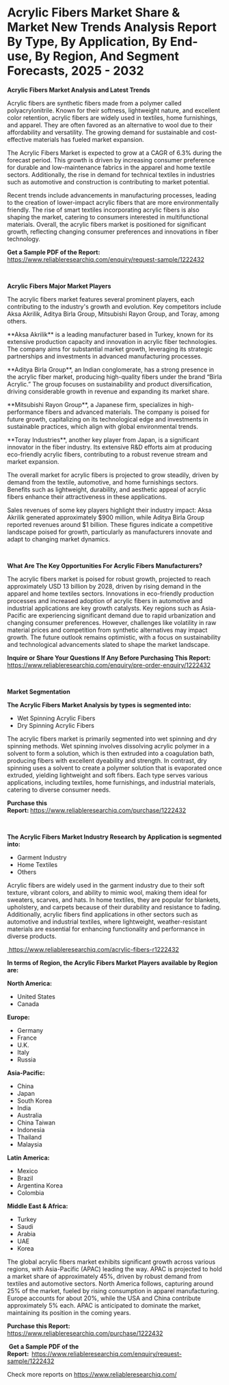 <p><h1>Acrylic Fibers Market Share & Market New Trends Analysis Report By Type, By Application, By End-use, By Region, And Segment Forecasts, 2025 - 2032</h1></p><p><strong>Acrylic Fibers Market Analysis and Latest Trends</strong></p>
<p><p>Acrylic fibers are synthetic fibers made from a polymer called polyacrylonitrile. Known for their softness, lightweight nature, and excellent color retention, acrylic fibers are widely used in textiles, home furnishings, and apparel. They are often favored as an alternative to wool due to their affordability and versatility. The growing demand for sustainable and cost-effective materials has fueled market expansion.</p><p>The Acrylic Fibers Market is expected to grow at a CAGR of 6.3% during the forecast period. This growth is driven by increasing consumer preference for durable and low-maintenance fabrics in the apparel and home textile sectors. Additionally, the rise in demand for technical textiles in industries such as automotive and construction is contributing to market potential.</p><p>Recent trends include advancements in manufacturing processes, leading to the creation of lower-impact acrylic fibers that are more environmentally friendly. The rise of smart textiles incorporating acrylic fibers is also shaping the market, catering to consumers interested in multifunctional materials. Overall, the acrylic fibers market is positioned for significant growth, reflecting changing consumer preferences and innovations in fiber technology.</p></p>
<p><strong>Get a Sample PDF of the Report:&nbsp;</strong> <a href="https://www.reliableresearchiq.com/enquiry/request-sample/1222432?utm_campaign=1144&utm_medium=2&utm_source=Github&utm_content=ia&utm_term=31012025&utm_id=acrylic-fibers">https://www.reliableresearchiq.com/enquiry/request-sample/1222432</a></p>
<p>&nbsp;</p>
<p><strong>Acrylic Fibers Major Market Players</strong></p>
<p><p>The acrylic fibers market features several prominent players, each contributing to the industry's growth and evolution. Key competitors include Aksa Akrilik, Aditya Birla Group, Mitsubishi Rayon Group, and Toray, among others.</p><p>**Aksa Akrilik** is a leading manufacturer based in Turkey, known for its extensive production capacity and innovation in acrylic fiber technologies. The company aims for substantial market growth, leveraging its strategic partnerships and investments in advanced manufacturing processes. </p><p>**Aditya Birla Group**, an Indian conglomerate, has a strong presence in the acrylic fiber market, producing high-quality fibers under the brand “Birla Acrylic.” The group focuses on sustainability and product diversification, driving considerable growth in revenue and expanding its market share.</p><p>**Mitsubishi Rayon Group**, a Japanese firm, specializes in high-performance fibers and advanced materials. The company is poised for future growth, capitalizing on its technological edge and investments in sustainable practices, which align with global environmental trends.</p><p>**Toray Industries**, another key player from Japan, is a significant innovator in the fiber industry. Its extensive R&D efforts aim at producing eco-friendly acrylic fibers, contributing to a robust revenue stream and market expansion.</p><p>The overall market for acrylic fibers is projected to grow steadily, driven by demand from the textile, automotive, and home furnishings sectors. Benefits such as lightweight, durability, and aesthetic appeal of acrylic fibers enhance their attractiveness in these applications.</p><p>Sales revenues of some key players highlight their industry impact: Aksa Akrilik generated approximately $900 million, while Aditya Birla Group reported revenues around $1 billion. These figures indicate a competitive landscape poised for growth, particularly as manufacturers innovate and adapt to changing market dynamics.</p></p>
<p>&nbsp;</p>
<p><strong>What Are The Key Opportunities For Acrylic Fibers Manufacturers?</strong></p>
<p><p>The acrylic fibers market is poised for robust growth, projected to reach approximately USD 13 billion by 2028, driven by rising demand in the apparel and home textiles sectors. Innovations in eco-friendly production processes and increased adoption of acrylic fibers in automotive and industrial applications are key growth catalysts. Key regions such as Asia-Pacific are experiencing significant demand due to rapid urbanization and changing consumer preferences. However, challenges like volatility in raw material prices and competition from synthetic alternatives may impact growth. The future outlook remains optimistic, with a focus on sustainability and technological advancements slated to shape the market landscape.</p></p>
<p><strong>Inquire or Share Your Questions If Any Before Purchasing This Report:</strong> <a href="https://www.reliableresearchiq.com/enquiry/pre-order-enquiry/1222432?utm_campaign=1144&utm_medium=2&utm_source=Github&utm_content=ia&utm_term=31012025&utm_id=acrylic-fibers">https://www.reliableresearchiq.com/enquiry/pre-order-enquiry/1222432</a></p>
<p>&nbsp;</p>
<p><strong>Market Segmentation</strong></p>
<p><strong>The Acrylic Fibers Market Analysis by types is segmented into:</strong></p>
<p><ul><li>Wet Spinning Acrylic Fibers</li><li>Dry Spinning Acrylic Fibers</li></ul></p>
<p><p>The acrylic fibers market is primarily segmented into wet spinning and dry spinning methods. Wet spinning involves dissolving acrylic polymer in a solvent to form a solution, which is then extruded into a coagulation bath, producing fibers with excellent dyeability and strength. In contrast, dry spinning uses a solvent to create a polymer solution that is evaporated once extruded, yielding lightweight and soft fibers. Each type serves various applications, including textiles, home furnishings, and industrial materials, catering to diverse consumer needs.</p></p>
<p><strong>Purchase this Report:&nbsp;</strong><a href="https://www.reliableresearchiq.com/purchase/1222432?utm_campaign=1144&utm_medium=2&utm_source=Github&utm_content=ia&utm_term=31012025&utm_id=acrylic-fibers">https://www.reliableresearchiq.com/purchase/1222432</a></p>
<p>&nbsp;</p>
<p><strong>The Acrylic Fibers Market Industry Research by Application is segmented into:</strong></p>
<p><ul><li>Garment Industry</li><li>Home Textiles</li><li>Others</li></ul></p>
<p><p>Acrylic fibers are widely used in the garment industry due to their soft texture, vibrant colors, and ability to mimic wool, making them ideal for sweaters, scarves, and hats. In home textiles, they are popular for blankets, upholstery, and carpets because of their durability and resistance to fading. Additionally, acrylic fibers find applications in other sectors such as automotive and industrial textiles, where lightweight, weather-resistant materials are essential for enhancing functionality and performance in diverse products.</p></p>
<p><a href="https://www.reliableresearchiq.com/acrylic-fibers-r1222432?utm_campaign=1144&utm_medium=2&utm_source=Github&utm_content=ia&utm_term=31012025&utm_id=acrylic-fibers">&nbsp;https://www.reliableresearchiq.com/acrylic-fibers-r1222432</a></p>
<p><strong>In terms of Region, the Acrylic Fibers Market Players available by Region are:</strong></p>
<p>
    <p> <strong> North America: </strong>
        <ul>
            <li>United States</li>
            <li>Canada</li>
        </ul>
        </p> 
    <p> <strong> Europe: </strong>
        <ul>
            <li>Germany</li>
            <li>France</li>
            <li>U.K.</li>
            <li>Italy</li>
            <li>Russia</li>
        </ul>
        </p> 
    <p> <strong> Asia-Pacific: </strong>
        <ul>
            <li>China</li>
            <li>Japan</li>
            <li>South Korea</li>
            <li>India</li>
            <li>Australia</li>
            <li>China Taiwan</li>
            <li>Indonesia</li>
            <li>Thailand</li>
            <li>Malaysia</li>
        </ul>
        </p> 
    <p> <strong> Latin America: </strong>
        <ul>
            <li>Mexico</li>
            <li>Brazil</li>
            <li>Argentina Korea</li>
            <li>Colombia</li>
        </ul>
        </p> 
    <p> <strong> Middle East & Africa: </strong>
        <ul>
            <li>Turkey</li>
            <li>Saudi</li>
            <li>Arabia</li>
            <li>UAE</li>
            <li>Korea</li>
        </ul>
    </p>
    </p>
<p><p>The global acrylic fibers market exhibits significant growth across various regions, with Asia-Pacific (APAC) leading the way. APAC is projected to hold a market share of approximately 45%, driven by robust demand from textiles and automotive sectors. North America follows, capturing around 25% of the market, fueled by rising consumption in apparel manufacturing. Europe accounts for about 20%, while the USA and China contribute approximately 5% each. APAC is anticipated to dominate the market, maintaining its position in the coming years.</p></p>
<p><strong>Purchase this Report: </strong><a href="https://www.reliableresearchiq.com/purchase/1222432?utm_campaign=1144&utm_medium=2&utm_source=Github&utm_content=ia&utm_term=31012025&utm_id=acrylic-fibers">https://www.reliableresearchiq.com/purchase/1222432</a></p>
<p>&nbsp;<strong>Get a Sample PDF of the Report:&nbsp;&nbsp;</strong><a href="https://www.reliableresearchiq.com/enquiry/request-sample/1222432?utm_campaign=1144&utm_medium=2&utm_source=Github&utm_content=ia&utm_term=31012025&utm_id=acrylic-fibers">https://www.reliableresearchiq.com/enquiry/request-sample/1222432</a></p>
<p><strong></strong></p>
<p>Check more reports on <a href="https://www.reliableresearchiq.com/?utm_campaign=1144&utm_medium=2&utm_source=Github&utm_content=ia&utm_term=31012025&utm_id=acrylic-fibers">https://www.reliableresearchiq.com/</a></p>